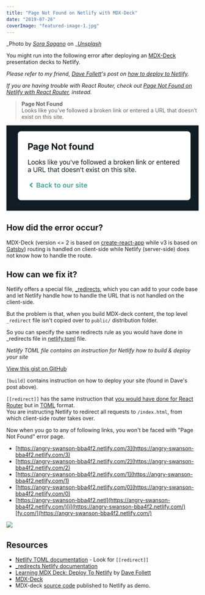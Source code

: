 ```yaml
---
title: "Page Not Found on Netlify with MDX-Deck"
date: "2019-07-26"
coverImage: "featured-image-1.jpg"
---
```


_Photo by _[_Sora Sagano_](https://unsplash.com/@s_sagano?utm_source=unsplash&utm_medium=referral&utm_content=creditCopyText)_ on _[_Unsplash_](https://unsplash.com/search/photos/deck?utm_source=unsplash&utm_medium=referral&utm_content=creditCopyText)

You might run into the following error after deploying an [MDX-Deck](https://github.com/jxnblk/mdx-deck) presentation decks to Netlify.

_Please refer to my friend, [Dave Follett](https://twitter.com/davefollett)'s post on_ [_how to deploy to Netlify_](https://davefollett.io/2019/05/20/mdx-deck-deploy-to-netlify/)_._

_If you are having trouble with React Router, check out_ [_Page Not Found on Netlify with React Router_](https://www.slightedgecoder.com/2018/12/18/page-not-found-on-netlify-with-react-router/)_, instead._

> **Page Not Found**  
> Looks like you’ve followed a broken link or entered a URL that doesn’t exist on this site.

![](./images/page-not-found.jpg)

## How did the error occur?

MDX-Deck (version <= 2 is based on [create-react-app](https://facebook.github.io/create-react-app/) while v3 is based on [Gatsby](https://www.gatsbyjs.org/)) routing is handled on client-side while Netlify (server-side) does not know how to handle the route.

## How can we fix it?

Netlify offers a special file, [\_redirects](https://www.netlify.com/docs/redirects/), which you can add to your code base and let Netlify handle how to handle the URL that is not handled on the client-side.

But the problem is that, when you build MDX-deck content, the top level `_redirect` file isn't copied over to `public/` distribution folder.

So you can specify the same redirects rule as you would have done in \_redirects file in [netlify.toml](https://www.netlify.com/docs/netlify-toml-reference/) file.

_Netlify TOML file contains an instruction for Netlify how to build & deploy your site_

<script src="https://gist.github.com/dance2die/082d03441aa832ee65f80eb5e3c9f322.js"></script>

<a href="https://gist.github.com/dance2die/082d03441aa832ee65f80eb5e3c9f322">View this gist on GitHub</a>

`[build]` contains instruction on how to deploy your site (found in Dave's post above).

`[[redirect]]` has the same instruction that [you would have done for React Router](https://www.slightedgecoder.com/2018/12/18/page-not-found-on-netlify-with-react-router/) but in [TOML](https://github.com/toml-lang/toml) format.  
You are instructing Netlify to redirect all requests to `/index.html`, from which client-side router takes over.

Now when you go to any of following links, you won't be faced with "Page Not Found" error page.

- [https://angry-swanson-bba4f2.netlify.com/3](https://angry-swanson-bba4f2.netlify.com/3)
- [https://angry-swanson-bba4f2.netlify.com/2](https://angry-swanson-bba4f2.netlify.com/2)
- [https://angry-swanson-bba4f2.netlify.com/1](https://angry-swanson-bba4f2.netlify.com/1)
- [https://angry-swanson-bba4f2.netlify.com/0](https://angry-swanson-bba4f2.netlify.com/0)
- [https://angry-swanson-bba4f2.netl](https://angry-swanson-bba4f2.netlify.com/)[i](https://angry-swanson-bba4f2.netlify.com/)[fy.com/](https://angry-swanson-bba4f2.netlify.com/)

![](https://i1.wp.com/www.slightedgecoder.com/wp-content/uploads/2019/07/TaJjnUntZM.gif?fit=1024%2C627&ssl=1)

## Resources

- [Netlify TOML documentation](https://www.netlify.com/docs/netlify-toml-reference/#getting-started) - Look for `[[redirect]]`
- [\_redirects Netlify documentation](https://www.netlify.com/docs/redirects/#history-pushstate-and-single-page-apps) 
- [Learning MDX Deck: Deploy To Netlify](https://davefollett.io/2019/05/20/mdx-deck-deploy-to-netlify/) by [Dave Follett](https://twitter.com/davefollett)
- [MDX-Deck](https://github.com/jxnblk/mdx-deck)
- MDX-deck [source code](https://github.com/dance2die/demo.mdx-error-on-windows10) published to Netlify as demo.

